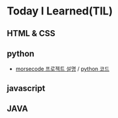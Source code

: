 # Today I Learned(TIL)

## HTML & CSS

## python
* [morsecode 프로젝트 설명](/python/Morsecode/morsecode.md) / [python 코드](/python/Morsecode/main.py)

## javascript

## JAVA
